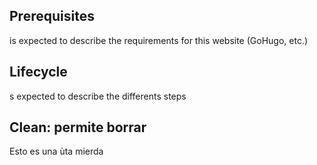 ## Prerequisites
is expected to describe the requirements for this website (GoHugo, etc.)<br>

## Lifecycle
s expected to describe the differents steps<br>

## Clean: permite borrar
Esto es una ùta mierda<br>